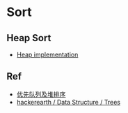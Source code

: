 # Sort

## Heap Sort

- [Heap implementation](heap/heap.go)

## Ref

- [优先队列及堆排序](https://goa.lenggirl.com/algorithm/heaplike/heaps.html)
- [hackerearth / Data Structure / Trees](https://www.hackerearth.com/practice/data-structures/trees/heapspriority-queues/tutorial/)
